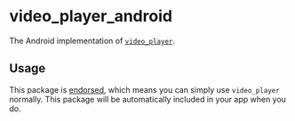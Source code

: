 # video\_player\_android

The Android implementation of [`video_player`][1].

## Usage

This package is [endorsed][2], which means you can simply use `video_player`
normally. This package will be automatically included in your app when you do.

[1]: https://pub.dev/packages/video_player
[2]: https://flutter.dev/docs/development/packages-and-plugins/developing-packages#endorsed-federated-plugin
